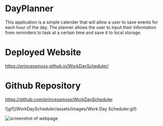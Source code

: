 # DayPlanner
This application is a simple calender that will allow a user to save events for each hour of the day. The planner allows the user to input their information from reminders to task at a certain time and save it to local storage. 

# Deployed Website 
https://princessmoss.github.io/WorkDayScheduler/

# Github Repository
https://github.com/princessmoss/WorkDayScheduler

![gif](WorkDayScheduler/assets/Images/Work Day Scheduler.gif)

![screenshot of webpage](/Users/evonna/CodingBootcamp/homework/WorkDayScheduler/assets/Images/princessmoss.github.io_WorkDayScheduler_.png)
